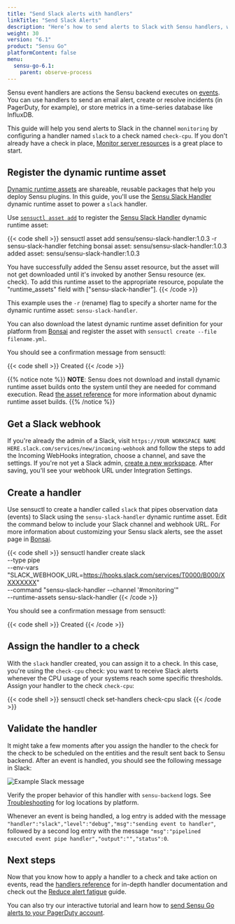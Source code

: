 ```yaml
---
title: "Send Slack alerts with handlers"
linkTitle: "Send Slack Alerts"
description: "Here’s how to send alerts to Slack with Sensu handlers, which are actions the Sensu backend executes on events. Use handlers to send events to your technology of choice (in this case, Slack) to alert you of incidents and help you resolve them more quickly."
weight: 30
version: "6.1"
product: "Sensu Go"
platformContent: false
menu: 
  sensu-go-6.1:
    parent: observe-process
---
```


Sensu event handlers are actions the Sensu backend executes on [events][1].
You can use handlers to send an email alert, create or resolve incidents (in PagerDuty, for example), or store metrics in a time-series database like InfluxDB.

This guide will help you send alerts to Slack in the channel `monitoring` by configuring a handler named `slack` to a check named `check-cpu`.
If you don't already have a check in place, [Monitor server resources][2] is a great place to start.

## Register the dynamic runtime asset

[Dynamic runtime assets][13] are shareable, reusable packages that help you deploy Sensu plugins.
In this guide, you'll use the [Sensu Slack Handler][14] dynamic runtime asset to power a `slack` handler.

Use [`sensuctl asset add`][10] to register the [Sensu Slack Handler][14] dynamic runtime asset:

{{< code shell >}}
sensuctl asset add sensu/sensu-slack-handler:1.0.3 -r sensu-slack-handler
fetching bonsai asset: sensu/sensu-slack-handler:1.0.3
added asset: sensu/sensu-slack-handler:1.0.3

You have successfully added the Sensu asset resource, but the asset will not get downloaded until
it's invoked by another Sensu resource (ex. check). To add this runtime asset to the appropriate
resource, populate the "runtime_assets" field with ["sensu-slack-handler"].
{{< /code >}}

This example uses the `-r` (rename) flag to specify a shorter name for the dynamic runtime asset: `sensu-slack-handler`.

You can also download the latest dynamic runtime asset definition for your platform from [Bonsai][14] and register the asset with `sensuctl create --file filename.yml`.

You should see a confirmation message from sensuctl:

{{< code shell >}}
Created
{{< /code >}}

{{% notice note %}}
**NOTE**: Sensu does not download and install dynamic runtime asset builds onto the system until they are needed for command execution.
Read [the asset reference](../../../operations/deploy-sensu/assets#dynamic-runtime-asset-builds) for more information about dynamic runtime asset builds.
{{% /notice %}}

## Get a Slack webhook

If you're already the admin of a Slack, visit `https://YOUR WORKSPACE NAME HERE.slack.com/services/new/incoming-webhook` and follow the steps to add the Incoming WebHooks integration, choose a channel, and save the settings.
If you're not yet a Slack admin, [create a new workspace][12].
After saving, you'll see your webhook URL under Integration Settings.

## Create a handler

Use sensuctl to create a handler called `slack` that pipes observation data (events) to Slack using the `sensu-slack-handler` dynamic runtime asset.
Edit the command below to include your Slack channel and webhook URL.
For more information about customizing your Sensu slack alerts, see the asset page in [Bonsai][14].

{{< code shell >}}
sensuctl handler create slack \
--type pipe \
--env-vars "SLACK_WEBHOOK_URL=https://hooks.slack.com/services/T0000/B000/XXXXXXXX" \
--command "sensu-slack-handler --channel '#monitoring'" \
--runtime-assets sensu-slack-handler
{{< /code >}}

You should see a confirmation message from sensuctl:

{{< code shell >}}
Created
{{< /code >}}

## Assign the handler to a check

With the `slack` handler created, you can assign it to a check.
In this case, you're using the `check-cpu` check: you want to receive Slack alerts whenever the CPU usage of your systems reach some specific thresholds.
Assign your handler to the check `check-cpu`:

{{< code shell >}}
sensuctl check set-handlers check-cpu slack
{{< /code >}}

## Validate the handler

It might take a few moments after you assign the handler to the check for the check to be scheduled on the entities and the result sent back to Sensu backend.
After an event is handled, you should see the following message in Slack:

<div style="width:500px">
   <img class="html" alt="Example Slack message" src="/images/handler-slack.png"/>
</div>

Verify the proper behavior of this handler with `sensu-backend` logs.
See [Troubleshooting][7] for log locations by platform.

Whenever an event is being handled, a log entry is added with the message `"handler":"slack","level":"debug","msg":"sending event to handler"`, followed by a second log entry with the message `"msg":"pipelined executed event pipe handler","output":"","status":0`.

## Next steps

Now that you know how to apply a handler to a check and take action on events, read the [handlers reference][8] for in-depth handler documentation and check out the [Reduce alert fatigue][9] guide.

You can also try our interactive tutorial and learn how to [send Sensu Go alerts to your PagerDuty account][11].


[1]: ../../observe-events/events/
[2]: ../../observe-schedule/monitor-server-resources/
[3]: https://github.com/sensu/slack-handler
[4]: https://golang.org/doc/install
[5]: https://en.wikipedia.org/wiki/PATH_(variable)
[6]: https://api.slack.com/incoming-webhooks
[7]: ../../../operations/maintain-sensu/troubleshoot/
[8]: ../handlers/
[9]: ../../observe-filter/reduce-alert-fatigue/
[10]: ../../../sensuctl/sensuctl-bonsai/#install-dynamic-runtime-asset-definitions
[11]: ../../../learn/sensu-pagerduty/
[12]: https://slack.com/get-started#/create
[13]: ../../../operations/deploy-sensu/assets
[14]: https://bonsai.sensu.io/assets/sensu/sensu-slack-handler
